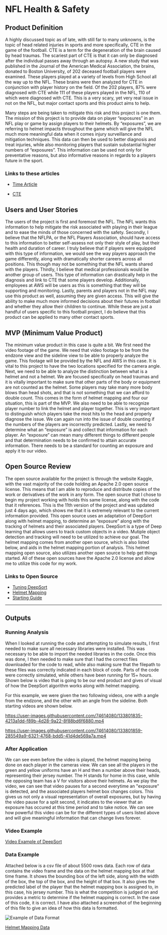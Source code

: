 # NFL Health & Safety


## Product Definition
A highly discussed topic as of late, with still far to many unknowns, is the topic of head related injuries in sports and more specifically, CTE in the game of the football. CTE is a term for the degeneration of the brain caused by head traumas. The scariest part of CTE is that it can only be diagnosed after the individual passes away through an autopsy. A new study that was published in the Journal of the American Medical Association, the brains, donated to Boston University, of 202 deceased football players were examined. These players played at a variety of levels from High School all the way up to the NFL. These brains were then analyzed for CTE in conjunction with player history on the field.  Of the 202 players, 87% were diagnosed with CTE while 111 of these players played in the NFL, 110 of which were diagnosed with CTE. This is a very scary, yet very real issue in not on the NFL, but major contact sports and this product aims to help.

Many steps are being taken to mitigate this risk and this project is one them. The mission of this project is to provide data on player “exposures” in an NFL play or game by assign players to their helmets. By “exposures”, we are referring to helmet impacts throughout the game which will give the NFL much more meaningful data when it comes injury surveillance and mitigation techniques. This data can then be used to better diagnosis and treat injuries, while also monitoring players that sustain substantial higher numbers of “exposures”. This information can be used not only for preventative reasons, but also informative reasons in regards to a players future in the sport.

### Links to these articles
- [Time Article](https://time.com/4871597/degenerative-brain-disease-cte-football/)

- [CTE](https://www.mayoclinic.org/diseases-conditions/chronic-traumatic-encephalopathy/symptoms-causes/syc-20370921)

## Users and User Stories
The users of the project is first and foremost the NFL. The NFL wants this information to help mitigate the risk associated with playing in their league and to ease the minds of those concerned with the safety. Secondly, I believe that the NFLPA, or the NFL Players Association, should have access to this information to better self-assess not only their style of play, but their health and duration of career. I truly believe that if players were equipped with this type of information, we would see the way players approach the game differently, along with dramatically shorter careers across all positions. This though may not be something that the NFL wants shared with the players. Thirdly, I believe that medical professionals would be another group of users. This type of information can drastically help in the diagnosis and link to CTE that some players develop. Additionally, employees at AWS will be users as this is something that they will be supporting and monitoring. Lastly, parents and players not in the NFL may use this product as well, assuming they are given access. This will give the ability to make much more informed decisions about their futures in football and whether they allow their children to continue. While these are just a handful of users specific to this football project, I do believe that this product can be applied to many other contact sports.

## MVP (Minimum Value Product)
The minimum value product in this case is quite a bit. We first need the video footage of the game. We need that video footage to be from the endzone view and the sideline view to be able to properly analyze the game. This footage will be provided by the NFL and AWS in this case. It is vital to this project to have the two locations specified for the camera angle. Next, we need to be able to analyze the distinction between what is a helmet and not a helmet. We are focused specifically on head traumas and it is vitally important to make sure that other parts of the body or equipment are not counted as the helmet. Some players may take many more body blows than head shots, and that is not something that we can afford to double count. This comes in the form of helmet mapping and four our situation, this is part of the MVP. We also need to be able to recognize player number to link the helmet and player together. This is very important to distinguish which players take the most hits to the head and properly diagnose the issue. We can again run into the issue of double counting if the numbers of the players are incorrectly predicted. Lastly, we need to determine what an “exposure” is and collect that information for each player. An “exposure” can mean many different things to different people and that determination needs to be confirmed to attain accurate information. There needs to be a standard for counting an exposure and apply it to our video.


## Open Source Review
The open source available for the project is through the website Kaggle, with the vast majority of the code holding an Apache 2.0 open source license. This means that I am able to reproduce and distribute copies of the work or derivatives of the work in any form. The open source that I chose to begin my project working with holds this same license, along with the code that it references. This is the 11th version of the project and was updated just 4 days ago, which shows me that it is extremely relevant to the current information provided. This open source uses an adaptation of DeepSort along with helmet mapping, to determine an “exposure” along with the tracking of helmets and their associated players. DeepSort is a type of Deep learning that allows users to track custom objects in a video. Mutiple object detection and tracking will need to be utilized to achieve our goal. The helmet mapping comes from another open source, which is also listed below, and aids in the helmet mapping portion of analysis. This helmet mapping open source, also utilizes another open source to help get things started. All of these open sources have the Apache 2.0 license and allow me to utilize this code for my work.

### Links to Open Source
- [Tuning DeepSort](https://www.kaggle.com/firefliesqn/tuning-deepsort-helmet-mapping)
- [Helmet Mapping](https://www.kaggle.com/its7171/nfl-baseline-simple-helmet-mapping)
- [Starting Guide](https://www.kaggle.com/robikscube/nfl-helmet-assignment-getting-started-guide)

-----------------------

## Outputs

### Running Analysis
When I looked at running the code and attempting to simulate results, I first needed to make sure all necessary libraries were installed. This was necessary to be able to import the needed libraries in the code. Once this was done, I then needed to make sure that I had the correct files downloaded for the code to read, while also making sure that the filepath to these files was correctly indicated in each block of code. Parts of the code were correctly simulated, while others have been running for 15+ hours. Shown below is video that is going to be our end product and gives of visual of how the DeepSort algorithm works along with helmet mapping. 

For this example, we were given the two following videos, one with a angle from the endzone, and the other with an angle from the sideline. Both starting videos are shown below.


https://user-images.githubusercontent.com/74614080/133801835-4213a1dd-f89b-4d28-9a22-8f88bd6f6880.mp4



https://user-images.githubusercontent.com/74614080/133801859-285549a9-6321-4768-bdd5-41d4de569a7a.mp4

### After Application
We can see even before the video is played, the helmet mapping being done on each player in the cameras view. We can see all the players in the green and yellow uniforms have an H and then a number above their heads, representing their jersey number. The H stands for home in this case, while the opposing team has a V for visitors above their helmets. As we play the video, we can see that video pauses for a second everytime an "exposure" is detected, and the associated players helmet box changes colors. This gives us not only a visual representation of overall exposures, but by having the video pause for a split second, it indicates to the viewer that an exposure has occured at this time period and to take notice. We can see how powerful this video can be for the different types of users listed above and will give meaningful information that can change lives forever.


### Video Example

[Video Example of DeepSort](https://user-images.githubusercontent.com/74614080/133792317-c50d7445-8258-4476-8b32-555336f0b6c2.mp4)



### Data Example
Attached below is a csv file of about 5500 rows data. Each row of data contains the video frame and the data on the helmet mapping box at that time frame. It shows the bounding box of the left side, along with the width of the box, the top of the box, and the height of that box. It also gives the predicted label of the player that the helmet mapping box is assigned to, in this case, his jersey number. This is what the competition is judged on and provides a metric to determine if the helmet mapping is correct. In the case of this code, it is correct. I have also attached a screenshot of the beginning of this file to give an idea of how this data is formatted.

![Example of Data Format](https://user-images.githubusercontent.com/74614080/133804035-6f83eac3-ceac-41f0-938c-fbd94cfa4cad.png)


[Helmet Mapping Data](https://github.com/Nhildenbrand19/EC601_Project1/files/7186354/submission.csv)

